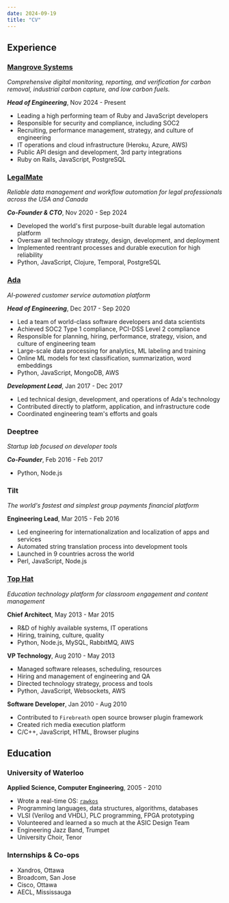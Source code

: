 ```yaml
---
date: 2024-09-19
title: "CV"
---
```


## Experience

### [Mangrove Systems](https://mangrovesystems.com)

_Comprehensive digital monitoring, reporting, and verification for carbon removal, industrial carbon capture, and low carbon fuels._

___Head of Engineering___, Nov 2024 - Present

- Leading a high performing team of Ruby and JavaScript developers
- Responsible for security and compliance, including SOC2
- Recruiting, performance management, strategy, and culture of engineering
- IT operations and cloud infrastructure (Heroku, Azure, AWS)
- Public API design and development, 3rd party integrations
- Ruby on Rails, JavaScript, PostgreSQL

### [LegalMate](https://legalmate.co)

_Reliable data management and workflow automation for legal professionals across the USA and Canada_

___Co-Founder & CTO___, Nov 2020 - Sep 2024

- Developed the world's first purpose-built durable legal automation platform
- Oversaw all technology strategy, design, development, and deployment
- Implemented reentrant processes and durable execution for high reliability
- Python, JavaScript, Clojure, Temporal, PostgreSQL

### [Ada](https://ada.cx)

_AI-powered customer service automation platform_

___Head of Engineering___, Dec 2017 - Sep 2020

- Led a team of world-class software developers and data scientists
- Achieved SOC2 Type 1 compliance, PCI-DSS Level 2 compliance
- Responsible for planning, hiring, performance, strategy, vision, and culture of engineering team
- Large-scale data processing for analytics, ML labeling and training
- Online ML models for text classification, summarization, word embeddings
- Python, JavaScript, MongoDB, AWS

___Development Lead___, Jan 2017 - Dec 2017

- Led technical design, development, and operations of Ada's technology
- Contributed directly to platform, application, and infrastructure code
- Coordinated engineering team's efforts and goals

### Deeptree

_Startup lab focused on developer tools_

___Co-Founder___, Feb 2016 - Feb 2017

- Python, Node.js

### Tilt

_The world's fastest and simplest group payments financial platform_

__Engineering Lead__, Mar 2015 - Feb 2016

- Led engineering for internationalization and localization of apps and services
- Automated string translation process into development tools
- Launched in 9 countries across the world
- Perl, JavaScript, Node.js

### [Top Hat](https://tophat.com)

_Education technology platform for classroom engagement and content management_

__Chief Architect__, May 2013 - Mar 2015

- R&D of highly available systems, IT operations
- Hiring, training, culture, quality
- Python, Node.js, MySQL, RabbitMQ, AWS

__VP Technology__, Aug 2010 - May 2013

- Managed software releases, scheduling, resources
- Hiring and management of engineering and QA
- Directed technology strategy, process and tools
- Python, JavaScript, Websockets, AWS

__Software Developer__, Jan 2010 - Aug 2010

- Contributed to `Firebreath` open source browser plugin framework
- Created rich media execution platform
- C/C++, JavaScript, HTML, Browser plugins

## Education

### University of Waterloo

__Applied Science, Computer Engineering__, 2005 - 2010

- Wrote a real-time OS: [`rawkos`](https://github.com/amackera/rawkos)
- Programming languages, data structures, algorithms, databases
- VLSI (Verilog and VHDL), PLC programming, FPGA prototyping
- Volunteered and learned a so much at the ASIC Design Team
- Engineering Jazz Band, Trumpet
- University Choir, Tenor

### Internships & Co-ops

- Xandros, Ottawa
- Broadcom, San Jose
- Cisco, Ottawa
- AECL, Mississauga
